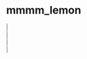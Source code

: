 <h1>mmmm_lemon</h1>

<div style="display: flex; flex-direction: column;">
  <img width="5%" src="https://upload.wikimedia.org/wikipedia/commons/6/6a/JavaScript-logo.png">
  <img width="8%" src="https://upload.wikimedia.org/wikipedia/commons/2/27/PHP-logo.svg">
  <img height="5%" src="https://upload.wikimedia.org/wikipedia/commons/3/36/Logo.min.svg">
  <img width="5%" src="https://upload.wikimedia.org/wikipedia/commons/9/95/Vue.js_Logo_2.svg">
</div>


<!--
**mmmmlemon/mmmmlemon** is a ✨ _special_ ✨ repository because its `README.md` (this file) appears on your GitHub profile.

Here are some ideas to get you started:

- 🔭 I’m currently working on ...
- 🌱 I’m currently learning ...
- 👯 I’m looking to collaborate on ...
- 🤔 I’m looking for help with ...
- 💬 Ask me about ...
- 📫 How to reach me: ...
- 😄 Pronouns: ...
- ⚡ Fun fact: ...
-->
